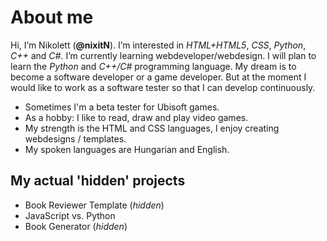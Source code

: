 # About me
Hi, I’m Nikolett (**@nixitN**). I’m interested in *HTML+HTML5*, *CSS*, *Python*, *C++* and *C#*. I’m currently learning webdeveloper/webdesign. I will plan to learn the *Python* and *C++/C#* programming language.
My dream is to become a software developer or a game developer. But at the moment I would like to work as a software tester so that I can develop continuously.
- Sometimes I'm a beta tester for Ubisoft games.
- As a hobby: I like to read, draw and play video games.
- My strength is the HTML and CSS languages, I enjoy creating webdesigns / templates.
- My spoken languages are Hungarian and English.

## My actual 'hidden' projects
- Book Reviewer Template (*hidden*)
- JavaScript vs. Python
- Book Generator (*hidden*)

<!---
nixitN/nixitN is a ✨ special ✨ repository because its `README.md` (this file) appears on your GitHub profile.
You can click the Preview link to take a look at your changes.
--->
